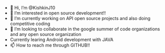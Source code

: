 - 👋 Hi, I’m @KishkinJ10
- 👀 I’m interested in open source development!!
- 🌱 I’m currently working on API open source projects and also doing competitive coding
- 💞️ I’m looking to collaborate in the google summer of code organizations and any open source organization
-   Currently learing Android development with JAVA
- 📫 How to reach me through GITHUB!!


<!---
KishkinJ10/KishkinJ10 is a ✨ special ✨ repository because its `README.md` (this file) appears on your GitHub profile.
You can click the Preview link to take a look at your changes.
--->
